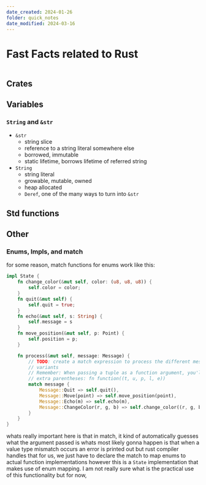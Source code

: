 ```yaml
---
date_created: 2024-01-26
folder: quick_notes
date_modified: 2024-03-16
---
```

# Fast Facts related to Rust
``` toc
```

## Crates
## Variables
### `String` and `&str`
- `&str` 
	- string slice
	- reference to a string literal somewhere else
	- borrowed, immutable
	- static lifetime, borrows lifetime of referred string
- `String`
	- string literal
	- growable, mutable, owned
	- heap allocated
	- `Deref`, one of the many ways to turn into `&str` 
## Std functions
## Other

### Enums, Impls, and match
for some reason, match functions for enums work like this:
```rust
impl State {
    fn change_color(&mut self, color: (u8, u8, u8)) {
        self.color = color;
    }
    fn quit(&mut self) {
        self.quit = true;
    }
    fn echo(&mut self, s: String) {
        self.message = s
    }
    fn move_position(&mut self, p: Point) {
        self.position = p;
    }

    fn process(&mut self, message: Message) {
        // TODO: create a match expression to process the different message
        // variants
        // Remember: When passing a tuple as a function argument, you'll need
        // extra parentheses: fn function((t, u, p, l, e))
        match message {
            Message::Quit => self.quit(),
            Message::Move(point) => self.move_position(point),
            Message::Echo(m) => self.echo(m),
            Message::ChangeColor(r, g, b) => self.change_color((r, g, b)),
        }
    }
}
```

whats really important here is that in match, it kind of automatically guesses what the argument passed is
whats most likely gonna happen is that when a value type mismatch occurs an error is printed out
but rust compiler handles that for us, we just have to declare the match to map enums to actual function implementations
however this is a `State` implementation that makes use of enum mapping.
I am not really sure what is the practical use of this functionality but for now,
